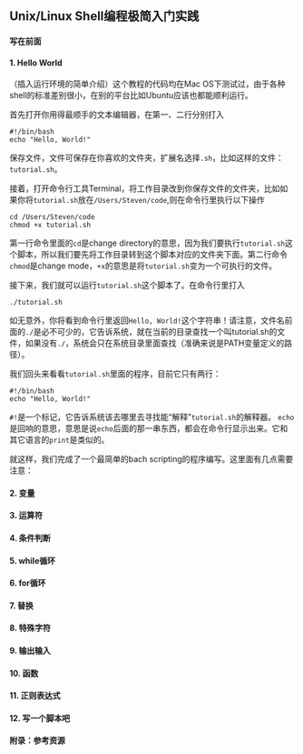 <h2>Unix/Linux Shell编程极简入门实践</h2>

<h4>写在前面</h4>

<h4>1. Hello World</h4>
（插入运行环境的简单介绍）这个教程的代码均在Mac OS下测试过，由于各种shell的标准差别很小，在别的平台比如Ubuntu应该也都能顺利运行。

首先打开你用得最顺手的文本编辑器，在第一、二行分别打入

```
#!/bin/bash
echo "Hello, World!"
```

保存文件，文件可保存在你喜欢的文件夹，扩展名选择`.sh`，比如这样的文件：`tutorial.sh`。

接着，打开命令行工具Terminal，将工作目录改到你保存文件的文件夹，比如如果你将`tutorial.sh`放在`/Users/Steven/code`,则在命令行里执行以下操作

```
cd /Users/Steven/code
chmod +x tutorial.sh
```

第一行命令里面的`cd`是change directory的意思，因为我们要执行`tutorial.sh`这个脚本，所以我们要先将工作目录转到这个脚本对应的文件夹下面。第二行命令`chmod`是change mode，`+x`的意思是将`tutorial.sh`变为一个可执行的文件。

接下来，我们就可以运行`tutorial.sh`这个脚本了。在命令行里打入

```
./tutorial.sh
```

如无意外，你将看到命令行里返回`Hello, World!`这个字符串！请注意，文件名前面的`./`是必不可少的，它告诉系统，就在当前的目录查找一个叫tutorial.sh的文件，如果没有`./`，系统会只在系统目录里面查找（准确来说是PATH变量定义的路径）。

我们回头来看看`tutorial.sh`里面的程序，目前它只有两行：

```
#!/bin/bash
echo "Hello, World!"
```

`#!`是一个标记，它告诉系统该去哪里去寻找能“解释”`tutorial.sh`的解释器。
`echo`是回响的意思，意思是说`echo`后面的那一串东西，都会在命令行显示出来。它和其它语言的`print`是类似的。

就这样，我们完成了一个最简单的bach scripting的程序编写。这里面有几点需要注意：

<h4>2. 变量</h4>
<h4>3. 运算符</h4>
<h4>4. 条件判断</h4>
<h4>5. while循环</h4>
<h4>6. for循环</h4>
<h4>7. 替换</h4>
<h4>8. 特殊字符</h4>
<h4>9. 输出输入</h4>
<h4>10. 函数</h4>
<h4>11. 正则表达式</h4>
<h4>12. 写一个脚本吧</h4>
<h4>附录：参考资源</h4>

